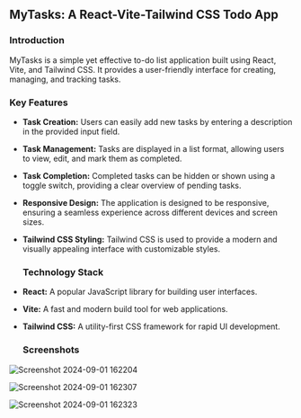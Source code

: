 ## **MyTasks: A React-Vite-Tailwind CSS Todo App**
### **Introduction**

MyTasks is a simple yet effective to-do list application built using React, Vite, and Tailwind CSS. It provides a user-friendly interface for creating, managing, and tracking tasks.

### **Key Features**

* **Task Creation:** Users can easily add new tasks by entering a description in the provided input field.
* **Task Management:** Tasks are displayed in a list format, allowing users to view, edit, and mark them as completed.
* **Task Completion:** Completed tasks can be hidden or shown using a toggle switch, providing a clear overview of pending tasks.
* **Responsive Design:** The application is designed to be responsive, ensuring a seamless experience across different devices and screen sizes.
* **Tailwind CSS Styling:** Tailwind CSS is used to provide a modern and visually appealing interface with customizable styles.

  ### **Technology Stack**

* **React:** A popular JavaScript library for building user interfaces.
* **Vite:** A fast and modern build tool for web applications.
* **Tailwind CSS:** A utility-first CSS framework for rapid UI development.

  ### **Screenshots**
![Screenshot 2024-09-01 162204](https://github.com/user-attachments/assets/499f6a17-24e9-4bdd-98ef-47d0f61c9a3f)

![Screenshot 2024-09-01 162307](https://github.com/user-attachments/assets/56634906-d56b-4b10-827f-ecf38663efa5)

  ![Screenshot 2024-09-01 162323](https://github.com/user-attachments/assets/66577526-2fbd-42de-ba01-f2a039feb574)
